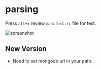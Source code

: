 # parsing

Press `alt+x` review `manifest.rc` file for test.

![screenshot](https://github.com/tosone/atom-parsing/raw/master/demo.gif)

## New Version

- Need to set mongodb url in your path.
